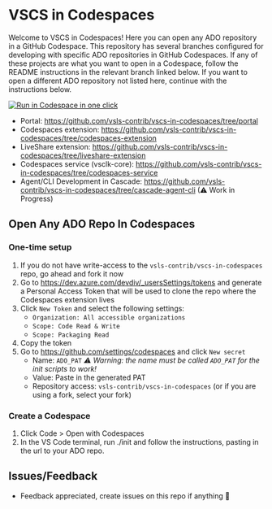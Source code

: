 # VSCS in Codespaces

Welcome to VSCS in Codespaces! Here you can open any ADO repository in a GitHub Codespace. This repository has several branches configured for developing with specific ADO repositories in GitHub Codespaces. If any of these projects are what you want to open in a Codespace, follow the README instructions in the relevant branch linked below. If you want to open a different ADO repository not listed here, continue with the instructions below.

[<img title="Run in Codespace in one click" src="https://cdn.jsdelivr.net/gh/bookish-potato/codespaces-in-codespaces@f097ccddfc401ab6b09d233dc47c3efa3f9513f6/images/badge.svg">](https://github.com/features/codespaces)

- Portal: https://github.com/vsls-contrib/vscs-in-codespaces/tree/portal
- Codespaces extension: https://github.com/vsls-contrib/vscs-in-codespaces/tree/codespaces-extension
- LiveShare extension: https://github.com/vsls-contrib/vscs-in-codespaces/tree/liveshare-extension
- Codespaces service (vsclk-core): https://github.com/vsls-contrib/vscs-in-codespaces/tree/codespaces-service
- Agent/CLI Development in Cascade: https://github.com/vsls-contrib/vscs-in-codespaces/tree/cascade-agent-cli (⚠ Work in Progress)

## Open Any ADO Repo In Codespaces

### One-time setup
1. If you do not have write-access to the `vsls-contrib/vscs-in-codespaces` repo, go ahead and fork it now
1. Go to https://dev.azure.com/devdiv/_usersSettings/tokens and generate a Personal Access Token that will be used to clone the repo where the Codespaces extension lives
1. Click `New Token` and select the following settings:
    * `Organization: All accessible organizations`
    * `Scope: Code Read & Write`
    * `Scope: Packaging Read`
1. Copy the token
1. Go to https://github.com/settings/codespaces and click `New secret`
    * Name: `ADO_PAT` _:warning: Warning: the name must be called `ADO_PAT` for the init scripts to work!_
    * Value: Paste in the generated PAT
    * Repository access: `vsls-contrib/vscs-in-codespaces` (or if you are using a fork, select your fork)
    
### Create a Codespace
1. Click Code > Open with Codespaces
1. In the VS Code terminal, run ./init and follow the instructions, pasting in the url to your ADO repo.

## Issues/Feedback

- Feedback appreciated, create issues on this repo if anything 🤗
